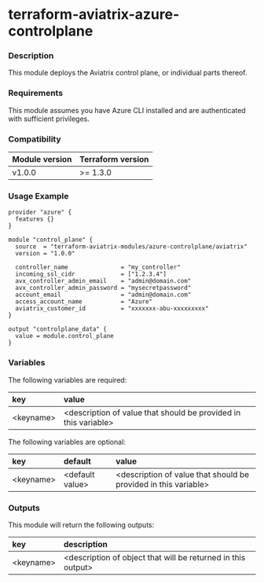 # terraform-aviatrix-azure-controlplane

### Description
This module deploys the Aviatrix control plane, or individual parts thereof.

### Requirements
This module assumes you have Azure CLI installed and are authenticated with sufficient privileges.

### Compatibility
Module version | Terraform version
:--- | :---
v1.0.0 | >= 1.3.0

### Usage Example
```hcl
provider "azure" {
  features {}
}

module "control_plane" {
  source  = "terraform-aviatrix-modules/azure-controlplane/aviatrix"
  version = "1.0.0"

  controller_name               = "my_controller"
  incoming_ssl_cidr             = ["1.2.3.4"]
  avx_controller_admin_email    = "admin@domain.com"
  avx_controller_admin_password = "mysecretpassword"
  account_email                 = "admin@domain.com"
  access_account_name           = "Azure"
  aviatrix_customer_id          = "xxxxxxx-abu-xxxxxxxxx"
}

output "controlplane_data" {
  value = module.control_plane
}
```

### Variables
The following variables are required:

key | value
:--- | :---
\<keyname> | \<description of value that should be provided in this variable>

The following variables are optional:

key | default | value 
:---|:---|:---
\<keyname> | \<default value> | \<description of value that should be provided in this variable>

### Outputs
This module will return the following outputs:

key | description
:---|:---
\<keyname> | \<description of object that will be returned in this output>
